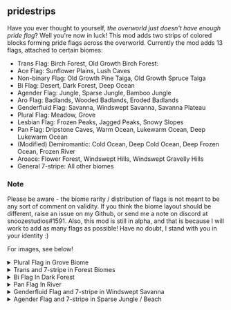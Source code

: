## pridestrips

Have you ever thought to yourself, *the overworld just doesn't have enough pride flag*?
Well you're now in luck! This mod adds two strips of colored blocks forming pride flags across the overworld. Currently the mod adds 13 flags, attached to certain biomes:

- Trans Flag: Birch Forest, Old Growth Birch Forest:
- Ace Flag: Sunflower Plains, Lush Caves
- Non-binary Flag: Old Growth Pine Taiga, Old Growth Spruce Taiga
- Bi Flag: Desert, Dark Forest, Deep Ocean
- Agender Flag: Jungle, Sparse Jungle, Bamboo Jungle
- Aro Flag: Badlands, Wooded Badlands, Eroded Badlands
- Genderfluid Flag: Savanna, Windswept Savanna, Savanna Plateau
- Plural Flag: Meadow, Grove
- Lesbian Flag: Frozen Peaks, Jagged Peaks, Snowy Slopes
- Pan Flag: Dripstone Caves, Warm Ocean, Lukewarm Ocean, Deep Lukewarm Ocean
- (Modified) Demiromantic: Cold Ocean, Deep Cold Ocean, Deep Frozen Ocean, Frozen River
- Aroace: Flower Forest, Windswept Hills, Windswept Gravelly Hills
- General 7-stripe: All other biomes

### Note
Please be aware - the biome rarity / distribution of flags is not meant to be any sort of comment on validity. If you think the biome layout should be different, raise an issue on my Github, or send me a note on discord at snoozestudios#1591. Also, this mod is still in alpha, and that is because I will work to add as many flags as possible! Have no doubt, I stand with you in your identity :)

For images, see below!
<details>
<summary>Plural Flag in Grove Biome</summary>

![A picture of the plural flag (from top to bottom - purple, light blue, cyan, black, cyan, light blue, purple) going up and to the right across a hilly landscape.](images/plural.png)
</details>

<details>
<summary>Trans and 7-stripe in Forest Biomes </summary>

![A picture of the trans pride flag (from top to bottom - light blue, pink, white, pink, light blue) to the (upside down) 7 stripe pride flag (from bottom to top - red orange yellow green blue purple) back to the trans pride flag, all across a forested landscape.](images/transpridetrans.png)
</details>

<details>
<summary>Bi Flag In Dark Forest </summary>

![The bi flag (from top to bottom - pink, muted purple, blue) extending across a dark forest biome.](images/bi.png)
</details>

<details>
<summary>Pan Flag In River </summary>

![The pan flag (from top to bottom - pink, white, blue) subtly extending on the ocean floor, below a river.](images/pan.png)
</details>

<details>
<summary>Genderfluid Flag and 7-stripe in Windswept Savanna </summary>

![The genderfluid flag (from top to bottom - pink, white, purple, black, blue) extending across the chaotic hills of a windswept savanna. The 7 stripe pride flag extends in and out of it](images/genderfluid.png)
</details>

<details>
<summary>Agender Flag and 7-stripe in Sparse Jungle / Beach </summary>

![The agender flag (from top to bottom - black, gray, white, light green, white, gray, black) extending across the dotted forestry of a sparse jungle. The 7 stripe pride flag extends ut of it](images/agender.png)
</details>
